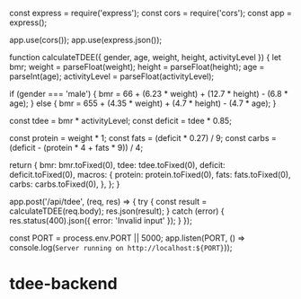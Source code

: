 const express = require('express');
const cors = require('cors');
const app = express();

app.use(cors());
app.use(express.json());

function calculateTDEE({ gender, age, weight, height, activityLevel }) {
  let bmr;
  weight = parseFloat(weight);
  height = parseFloat(height);
  age = parseInt(age);
  activityLevel = parseFloat(activityLevel);

  if (gender === 'male') {
    bmr = 66 + (6.23 * weight) + (12.7 * height) - (6.8 * age);
  } else {
    bmr = 655 + (4.35 * weight) + (4.7 * height) - (4.7 * age);
  }

  const tdee = bmr * activityLevel;
  const deficit = tdee * 0.85;

  const protein = weight * 1;
  const fats = (deficit * 0.27) / 9;
  const carbs = (deficit - (protein * 4 + fats * 9)) / 4;

  return {
    bmr: bmr.toFixed(0),
    tdee: tdee.toFixed(0),
    deficit: deficit.toFixed(0),
    macros: {
      protein: protein.toFixed(0),
      fats: fats.toFixed(0),
      carbs: carbs.toFixed(0),
    },
  };
}

app.post('/api/tdee', (req, res) => {
  try {
    const result = calculateTDEE(req.body);
    res.json(result);
  } catch (error) {
    res.status(400).json({ error: 'Invalid input' });
  }
});

const PORT = process.env.PORT || 5000;
app.listen(PORT, () => console.log(`Server running on http://localhost:${PORT}`));
# tdee-backend
